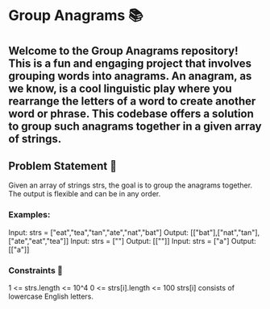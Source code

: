 # Group Anagrams  📚
##  Welcome to the Group Anagrams repository! This is a fun and engaging project that involves grouping words into anagrams. An anagram, as we know, is a cool linguistic play where you rearrange the letters of a word to create another word or phrase. This codebase offers a solution to group such anagrams together in a given array of strings.

## Problem Statement 🧩
Given an array of strings strs, the goal is to group the anagrams together. The output is flexible and can be in any order.

### Examples:
Input: strs = ["eat","tea","tan","ate","nat","bat"]
Output: [["bat"],["nat","tan"],["ate","eat","tea"]]
Input: strs = [""]
Output: [[""]]
Input: strs = ["a"]
Output: [["a"]]
### Constraints 🔗
1 <= strs.length <= 10^4
0 <= strs[i].length <= 100
strs[i] consists of lowercase English letters.